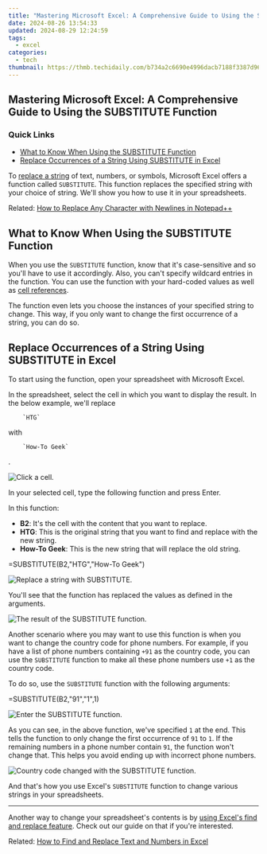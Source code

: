 ```yaml
---
title: "Mastering Microsoft Excel: A Comprehensive Guide to Using the SUBSTITUTE Function"
date: 2024-08-26 13:54:33
updated: 2024-08-29 12:24:59
tags:
  - excel
categories:
  - tech
thumbnail: https://thmb.techidaily.com/b734a2c6690e4996dacb7188f3387d968781f292fbd537e9c3d8dd96d06bbb96.jpg
---
```


## Mastering Microsoft Excel: A Comprehensive Guide to Using the SUBSTITUTE Function

### Quick Links

* [What to Know When Using the SUBSTITUTE Function](https://article-helps.techidaily.com/updated-mastering-media-conversion-with-actionable-steps-from-xml-for-2024/)
* [Replace Occurrences of a String Using SUBSTITUTE in Excel](https://android-location.techidaily.com/how-to-fake-gps-on-android-without-mock-location-for-your-xiaomi-redmi-13c-5g-drfone-by-drfone-virtual/)

 To [replace a string](https://screen-mirror.techidaily.com/the-top-10-apple-iphone-6-plus-emualtors-for-windows-mac-and-android-drfone-by-drfone-ios/) of text, numbers, or symbols, Microsoft Excel offers a function called `SUBSTITUTE`. This function replaces the specified string with your choice of string. We'll show you how to use it in your spreadsheets.

Related: [How to Replace Any Character with Newlines in Notepad++](https://screen-mirror.techidaily.com/the-top-10-apple-iphone-6-plus-emualtors-for-windows-mac-and-android-drfone-by-drfone-ios/) 

##  What to Know When Using the SUBSTITUTE Function

 When you use the `SUBSTITUTE` function, know that it's case-sensitive and so you'll have to use it accordingly. Also, you can't specify wildcard entries in the function. You can use the function with your hard-coded values as well as [cell references](https://some-guidance.techidaily.com/the-ultimate-step-by-step-guide-to-kinemasters-green-screen-mastery-for-2024/).

 The function even lets you choose the instances of your specified string to change. This way, if you only want to change the first occurrence of a string, you can do so.

##  Replace Occurrences of a String Using SUBSTITUTE in Excel

 To start using the function, open your spreadsheet with Microsoft Excel.

 In the spreadsheet, select the cell in which you want to display the result. In the below example, we'll replace 

        `HTG`
    
 with 

        `How-To Geek`
    
 .

![Click a cell.](https://static1.howtogeekimages.com/wordpress/wp-content/uploads/2022/03/1-select-cell-excel.png) 

 In your selected cell, type the following function and press Enter.

 In this function:

* **B2**: It's the cell with the content that you want to replace.
* **HTG**: This is the original string that you want to find and replace with the new string.
* **How-To Geek**: This is the new string that will replace the old string.

=SUBSTITUTE(B2,"HTG","How-To Geek")

![Replace a string with SUBSTITUTE.](https://static1.howtogeekimages.com/wordpress/wp-content/uploads/2022/03/2-enter-substitute-function.png) 

 You'll see that the function has replaced the values as defined in the arguments.

![The result of the SUBSTITUTE function.](https://static1.howtogeekimages.com/wordpress/wp-content/uploads/2022/03/3-substitute-function-result.png) 

 Another scenario where you may want to use this function is when you want to change the country code for phone numbers. For example, if you have a list of phone numbers containing `+91` as the country code, you can use the `SUBSTITUTE` function to make all these phone numbers use `+1` as the country code.

 To do so, use the `SUBSTITUTE` function with the following arguments:

=SUBSTITUTE(B2,"91","1",1)

![Enter the SUBSTITUTE function.](https://static1.howtogeekimages.com/wordpress/wp-content/uploads/2022/03/4-change-country-code.png) 

 As you can see, in the above function, we've specified `1` at the end. This tells the function to only change the first occurrence of `91` to `1`. If the remaining numbers in a phone number contain `91`, the function won't change that. This helps you avoid ending up with incorrect phone numbers.

![Country code changed with the SUBSTITUTE function.](https://static1.howtogeekimages.com/wordpress/wp-content/uploads/2022/03/5-country-code-changed.png) 

 And that's how you use Excel's `SUBSTITUTE` function to change various strings in your spreadsheets.

---

 Another way to change your spreadsheet's contents is by [using Excel's find and replace feature](https://twitter-videos.techidaily.com/best-twitter-video-downloaders-how-to-save-twitter-videos-for-2024/). Check out our guide on that if you're interested.

Related: [How to Find and Replace Text and Numbers in Excel](https://twitter-videos.techidaily.com/best-twitter-video-downloaders-how-to-save-twitter-videos-for-2024/)

<ins class="adsbygoogle"
     style="display:block"
     data-ad-format="autorelaxed"
     data-ad-client="ca-pub-7571918770474297"
     data-ad-slot="1223367746"></ins>



<ins class="adsbygoogle"
     style="display:block"
     data-ad-client="ca-pub-7571918770474297"
     data-ad-slot="8358498916"
     data-ad-format="auto"
     data-full-width-responsive="true"></ins>
